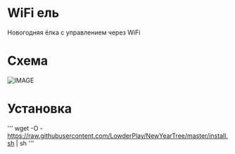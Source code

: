 # WiFi ель
Новогодняя ёлка с управлением через WiFi

# Схема
![IMAGE](https://i.imgur.com/zWTyKGw.png)

# Установка
'''
wget -O - https://raw.githubusercontent.com/LowderPlay/NewYearTree/master/install.sh | sh
'''
